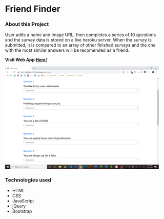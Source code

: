 # Friend  Finder

### About this Project

User adds a name and image URL, then completes a series of 10 questions and the survey data is stored on a live heroku server. When the survey is submitted, it is compared to an array of other finished surveys and the one with the most similar answers will be recomended as a friend.
  
  **Visit Web App [Here!](https://vast-lake-23396.herokuapp.com/)**

![Web App Image](./demo.png)

### Technologies used

* HTML
* CSS
* JavaScript
* jQuery
* Bootstrap
